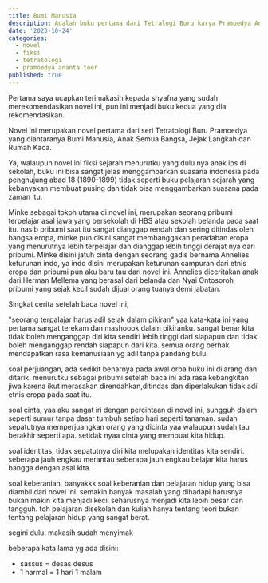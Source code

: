 ```yaml
---
title: Bumi Manusia
description: Adalah buku pertama dari Tetralogi Buru karya Pramoedya Ananta Toer yang pertama kali diterbitkan oleh Hasta Mitra pada tahun 1980.
date: '2023-10-24'
categories:
  - novel
  - fiksi
  - tetratologi
  - pramoedya ananta toer
published: true
---
```


Pertama saya ucapkan terimakasih kepada shyafna yang sudah merekomendasikan novel ini, pun ini menjadi buku kedua yang dia rekomendasikan.

Novel ini merupakan novel pertama dari seri Tetratologi Buru Pramoedya yang diantaranya Bumi Manusia, Anak Semua Bangsa, Jejak Langkah dan Rumah Kaca.

Ya, walaupun novel ini fiksi sejarah menurutku yang dulu nya anak ips di sekolah, buku ini bisa sangat jelas menggambarkan suasana indonesia pada penghujung abad 18 (1890-1899)
tidak seperti buku pelajaran sejarah yang kebanyakan membuat pusing dan tidak bisa menggambarkan suasana pada zaman itu.

Minke sebagai tokoh utama di novel ini, merupakan seorang pribumi terpelajar asal jawa yang bersekolah di HBS atau sekolah belanda pada saat itu.
nasib pribumi saat itu sangat dianggap rendah dan sering ditindas oleh bangsa eropa, minke pun disini sangat membanggakan peradaban eropa yang menurutnya lebih terpelajar dan dianggap lebih tinggi derajat nya dari pribumi. Minke disini jatuh cinta dengan seorang gadis bernama Annelies keturunan indo, ya indo disini merupakan keturunan campuran dari etnis eropa dan pribumi pun aku baru tau dari novel ini. Annelies diceritakan anak dari Herman Mellema yang berasal dari belanda dan Nyai Ontosoroh pribumi yang sejak kecil sudah dijual orang tuanya demi jabatan.

Singkat cerita setelah baca novel ini,

"seorang terpalajar harus adil sejak dalam pikiran" yaa kata-kata ini yang pertama sangat terekam dan mashoook dalam pikiranku. sangat benar kita tidak boleh menganggap diri kita sendiri lebih tinggi dari siapapun dan tidak boleh menganggap rendah siapapun dari kita. semua orang berhak mendapatkan rasa kemanusiaan yg adil tanpa pandang bulu.

soal perjuangan, ada sedikit benarnya pada awal orba buku ini dilarang dan ditarik. menurutku sebagai pribumi setelah baca ini ada rasa kebangkitan jiwa karena ikut merasakan direndahkan,ditindas dan diperlakukan tidak adil etnis eropa pada saat itu.

soal cinta, yaa aku sangat iri dengan percintaan di novel ini, sungguh dalam seperti sumur tanpa dasar tumbuh setiap hari seperti tanaman. sudah sepatutnya memperjuangkan orang yang dicinta yaa walaupun sudah tau berakhir seperti apa. setidak nyaa cinta yang membuat kita hidup.

soal identitas, tidak sepatutnya diri kita melupakan identitas kita sendiri. seberapa jauh engkau merantau seberapa jauh engkau belajar kita harus bangga dengan asal kita.

soal keberanian, banyakkk soal keberanian dan pelajaran hidup yang bisa diambil dari novel ini. semakin banyak masalah yang dihadapi harusnya bukan makin kita menjadi kecil seharusnya menjadi kita lebih besar dan tangguh. toh pelajaran disekolah dan kuliah hanya tentang teori bukan tentang pelajaran hidup yang sangat berat.

segini dulu. makasih sudah menyimak

beberapa kata lama yg ada disini:

- sassus = desas desus
- 1 harmal = 1 hari 1 malam
